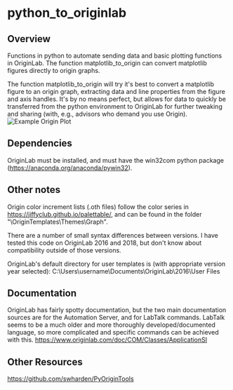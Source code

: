 # python_to_originlab
## Overview
Functions in python to automate sending data and basic plotting functions in OriginLab. The function matplotlib_to_origin can convert matplotlib figures directly to origin graphs.

The function matplotlib_to_origin will try it's best to convert a matplotlib figure to an origin graph, extracting data and line properties from the figure and axis handles. It's by no means perfect, but allows for data to quickly be transferred from the python environment to OriginLab for further tweaking and sharing (with, e.g., advisors who demand you use Origin).
![Example Origin Plot](https://github.com/jsbangsund/python_to_originlab/blob/master/example.png)

## Dependencies
OriginLab must be installed, and must have the win32com python package (https://anaconda.org/anaconda/pywin32).

## Other notes
Origin color increment lists (.oth files) follow the color series in https://jiffyclub.github.io/palettable/, and can be found in the folder "\OriginTemplates\Themes\Graph".

There are a number of small syntax differences between versions. I have tested this code on OriginLab 2016 and 2018, but don't know about compatibility outside of those versions.

OriginLab's default directory for user templates is (with appropriate version year selected):
C:\Users\username\Documents\OriginLab\2016\User Files

## Documentation
OriginLab has fairly spotty documentation, but the two main documentation sources are for the Automation Server, and for LabTalk commands. LabTalk seems to be a much older and more thoroughly developed/documented language, so more complicated and specific commands can be achieved with this.
https://www.originlab.com/doc/COM/Classes/ApplicationSI


## Other Resources
https://github.com/swharden/PyOriginTools
